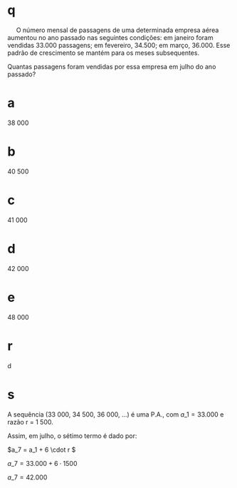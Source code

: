 # q
     O número mensal de passagens de uma determinada empresa aérea aumentou no ano passado nas seguintes condições: em janeiro foram vendidas 33.000 passagens; em fevereiro, 34.500; em março, 36.000. Esse padrão de crescimento se mantém para os meses subsequentes.

Quantas passagens foram vendidas por essa empresa em julho do ano passado?

# a
38 000

# b
40 500

# c
41 000

# d
42 000

# e
48 000

# r
d

# s
A sequência (33 000, 34 500, 36 000, ...) é uma P.A., com $a\_1 = 33.000$ e razão r = 1 500.

Assim, em julho, o sétimo termo é dado por:

$a\_7 = a\_1 + 6 \cdot r $

$a\_7 = 33.000 + 6 \cdot 1500$

$a\_7 = 42.000$
